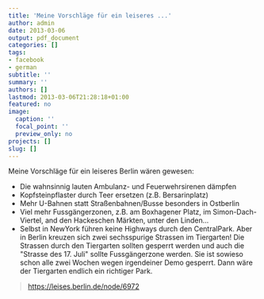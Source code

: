 ```yaml
---
title: 'Meine Vorschläge für ein leiseres ...'
author: admin
date: 2013-03-06
output: pdf_document
categories: []
tags:
- facebook
- german
subtitle: ''
summary: ''
authors: []
lastmod: 2013-03-06T21:28:18+01:00
featured: no
image:
  caption: ''
  focal_point: ''
  preview_only: no
projects: []
slug: []
---
```

Meine Vorschläge für ein leiseres Berlin wären gewesen:

- Die wahnsinnig lauten Ambulanz- und Feuerwehrsirenen dämpfen
- Kopfsteinpflaster durch Teer ersetzen (z.B. Bersarinplatz)
- Mehr U-Bahnen statt Straßenbahnen/Busse besonders in Ostberlin
- Viel mehr Fussgängerzonen, z.B. am Boxhagener Platz, im Simon-Dach-Viertel, and den Hackeschen Märkten, unter den Linden... 
- Selbst in NewYork führen keine Highways durch den CentralPark. Aber in Berlin kreuzen sich zwei sechsspurige Strassen im Tiergarten! Die Strassen durch den Tiergarten sollten gesperrt werden und auch die "Strasse des 17. Juli" sollte Fussgängerzone werden. Sie ist sowieso schon alle zwei Wochen wegen irgendeiner Demo gesperrt. Dann wäre der Tiergarten endlich ein richtiger Park.
> https://leises.berlin.de/node/6972

